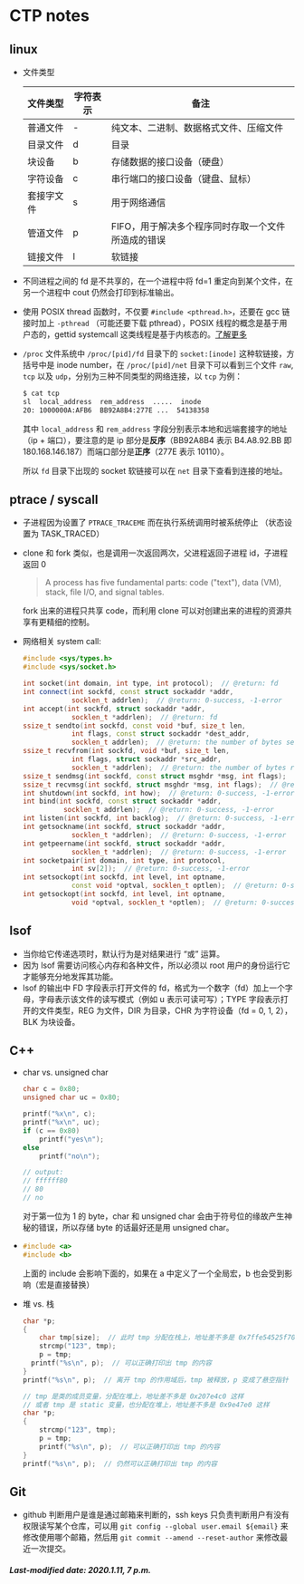 # CTP notes

## linux

+ 文件类型

  | 文件类型   | 字符表示 | 备注                                               |
  | ---------- | -------- | -------------------------------------------------- |
  | 普通文件   | -        | 纯文本、二进制、数据格式文件、压缩文件             |
  | 目录文件   | d        | 目录                                               |
  | 块设备     | b        | 存储数据的接口设备（硬盘）                         |
  | 字符设备   | c        | 串行端口的接口设备（键盘、鼠标）                   |
  | 套接字文件 | s        | 用于网络通信                                       |
  | 管道文件   | p        | FIFO，用于解决多个程序同时存取一个文件所造成的错误 |
  | 链接文件   | l        | 软链接                                             |

+ 不同进程之间的 fd 是不共享的，在一个进程中将 fd=1 重定向到某个文件，在另一个进程中 cout 仍然会打印到标准输出。

+ 使用 POSIX thread 函数时，不仅要 `#include <pthread.h>`，还要在 gcc 链接时加上 `-pthread` （可能还要下载 pthread），POSIX 线程的概念是基于用户态的，gettid systemcall 这类线程是基于内核态的。[了解更多](<https://www.cnblogs.com/luntai/p/6184156.html>)

+ `/proc` 文件系统中 `/proc/[pid]/fd` 目录下的 `socket:[inode]` 这种软链接，方括号中是 inode number，在 `/proc/[pid]/net` 目录下可以看到三个文件 `raw`, `tcp` 以及 `udp`，分别为三种不同类型的网络连接，以 `tcp` 为例：

  ```bash
  $ cat tcp
  sl  local_address  rem_address  .....  inode
  20: 1000000A:AFB6  BB92A8B4:277E ...  54138358
  ```

  其中 `local_address` 和 `rem_address` 字段分别表示本地和远端套接字的地址（ip + 端口），要注意的是 ip 部分是**反序**（BB92A8B4 表示 B4.A8.92.BB 即 180.168.146.187）而端口部分是**正序**（277E 表示 10110）。

  所以 `fd` 目录下出现的 socket 软链接可以在 `net` 目录下查看到连接的地址。

## ptrace / syscall

+ 子进程因为设置了 `PTRACE_TRACEME` 而在执行系统调用时被系统停止 （状态设置为 TASK_TRACED）

+ clone 和 fork 类似，也是调用一次返回两次，父进程返回子进程 id，子进程返回 0

  > A process has five fundamental parts: code ("text"), data (VM), stack, file I/O, and signal tables.

  fork 出来的进程只共享 code，而利用 clone 可以对创建出来的进程的资源共享有更精细的控制。

+ 网络相关 system call:

  ```c++
  #include <sys/types.h>
  #include <sys/socket.h>
  
  int socket(int domain, int type, int protocol);  // @return: fd
  int connect(int sockfd, const struct sockaddr *addr, 
              socklen_t addrlen);  // @return: 0-success, -1-error
  int accept(int sockfd, struct sockaddr *addr, 
              socklen_t *addrlen);  // @return: fd
  ssize_t sendto(int sockfd, const void *buf, size_t len, 
              int flags, const struct sockaddr *dest_addr, 
              socklen_t addrlen);  // @return: the number of bytes sent, -1-error
  ssize_t recvfrom(int sockfd, void *buf, size_t len, 
              int flags, struct sockaddr *src_addr, 
              socklen_t *addrlen);  // @return: the number of bytes received, -1-error
  ssize_t sendmsg(int sockfd, const struct msghdr *msg, int flags);  // @return: =sendto
  ssize_t recvmsg(int sockfd, struct msghdr *msg, int flags);  // @return: =recvfrom
  int shutdown(int sockfd, int how);  // @return: 0-success, -1-error
  int bind(int sockfd, const struct sockaddr *addr, 
           	socklen_t addrlen);  // @return: 0-success, -1-error
  int listen(int sockfd, int backlog);  // @return: 0-success, -1-error
  int getsockname(int sockfd, struct sockaddr *addr, 
              socklen_t *addrlen);  // @return: 0-success, -1-error
  int getpeername(int sockfd, struct sockaddr *addr, 
              socklen_t *addrlen);  // @return: 0-success, -1-error
  int socketpair(int domain, int type, int protocol, 
              int sv[2]);  // @return: 0-success, -1-error
  int setsockopt(int sockfd, int level, int optname,
              const void *optval, socklen_t optlen);  // @return: 0-success, -1-error
  int getsockopt(int sockfd, int level, int optname,
              void *optval, socklen_t *optlen);  // @return: 0-success, -1-error
  ```

## lsof

+ 当你给它传递选项时，默认行为是对结果进行 “或” 运算。
+ 因为 lsof 需要访问核心内存和各种文件，所以必须以 root 用户的身份运行它才能够充分地发挥其功能。
+ lsof 的输出中 FD 字段表示打开文件的 fd，格式为一个数字（fd）加上一个字母，字母表示该文件的读写模式（例如 u 表示可读可写）；TYPE 字段表示打开的文件类型，REG 为文件，DIR 为目录，CHR 为字符设备（fd = 0, 1, 2），BLK 为块设备。

## C++

+ char vs. unsigned char

  ```c++
  char c = 0x80;
  unsigned char uc = 0x80;
  
  printf("%x\n", c);
  printf("%x\n", uc);
  if (c == 0x80)
      printf("yes\n");
  else
      printf("no\n");
  
  // output:
  // ffffff80
  // 80
  // no
  ```

  对于第一位为 1 的 byte，char 和 unsigned char 会由于符号位的缘故产生神秘的错误，所以存储 byte 的话最好还是用 unsigned char。

+ ```c++
  #include <a>
  #include <b>
  ```

  上面的 include 会影响下面的，如果在 a 中定义了一个全局宏，b 也会受到影响（宏是直接替换）

+ 堆 vs. 栈

  ```c++
  char *p;
  {
      char tmp[size];  // 此时 tmp 分配在栈上，地址差不多是 0x7ffe54525f70 这样
      strcmp("123", tmp);
      p = tmp;  
  	printf("%s\n", p);  // 可以正确打印出 tmp 的内容
  }
  printf("%s\n", p);  // 离开 tmp 的作用域后，tmp 被释放，p 变成了悬空指针
  ```

  ```c++
  // tmp 是类的成员变量，分配在堆上，地址差不多是 0x207e4c0 这样
  // 或者 tmp 是 static 变量，也分配在堆上，地址差不多是 0x9e47e0 这样
  char *p;
  {
      strcmp("123", tmp);
      p = tmp;
      printf("%s\n", p);  // 可以正确打印出 tmp 的内容
  }
  printf("%s\n", p);  // 仍然可以正确打印出 tmp 的内容
  ```

## Git

+ github 判断用户是谁是通过邮箱来判断的，ssh keys 只负责判断用户有没有权限读写某个仓库，可以用 `git config --global user.email ${email}` 来修改使用哪个邮箱，然后用 `git commit --amend --reset-author` 来修改最近一次提交。

##### Last-modified date: 2020.1.11, 7 p.m.